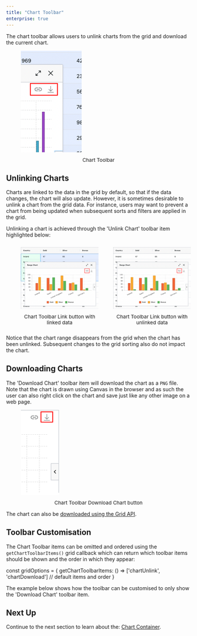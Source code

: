 ```yaml
---
title: "Chart Toolbar"
enterprise: true
---
```


The chart toolbar allows users to unlink charts from the grid and download the current chart.   

<figure>
    <img src="resources/chart-toolbar.png" alt="Chart Toolbar" />
    <figcaption style="text-align: center; font-size: 0.85rem; margin-top: 10px;">Chart Toolbar</figcaption>
</figure>

## Unlinking Charts

Charts are linked to the data in the grid by default, so that if the data changes, the chart will also update. However, it is sometimes desirable to unlink a chart from the grid data. For instance, users may want to prevent a chart from being updated when subsequent sorts and filters are applied in the grid.

Unlinking a chart is achieved through the 'Unlink Chart' toolbar item highlighted below:

<div style="display: flex; margin-bottom: 25px; margin-top: 25px; margin-left: 40px; gap: 40px">
    <figure style="flex: 1; margin: 0;">
        <img src="resources/chart-toolbar-link-chart.png" alt="Chart Toolbar Link button with linked data"/>
        <figcaption style="text-align: center; font-size: 0.85rem; margin-top: 10px;">Chart Toolbar Link button with linked data</figcaption>
    </figure>
    <figure style="flex: 1; margin: 0;">
        <img src="resources/chart-toolbar-unlink-chart.png" alt="Chart Toolbar Link button with unlinked data"/>
        <figcaption style="text-align: center; font-size: 0.85rem; margin-top: 10px;">Chart Toolbar Link button with unlinked data</figcaption>
    </figure>
</div>

Notice that the chart range disappears from the grid when the chart has been unlinked. Subsequent changes to the grid sorting also do not impact the chart.

## Downloading Charts

The 'Download Chart' toolbar item will download the chart as a `PNG` file. Note that the chart is drawn using Canvas in the browser and as such the user can also right click on the chart and save just like any other image on a web page.

<figure>
    <img src="resources/chart-toolbar-download.png" alt="Chart Toolbar Download Chart button"/>
    <figcaption style="text-align: center; font-size: 0.85rem; margin-top: 10px;">Chart Toolbar Download Chart button</figcaption>
</figure>

The chart can also be [downloaded using the Grid API](/integrated-charts-api-downloading-image).

## Toolbar Customisation

The Chart Toolbar items can be omitted and ordered using the `getChartToolbarItems()` grid callback which can return 
which toolbar items should be shown and the order in which they appear: 

<snippet>
const gridOptions = { 
    getChartToolbarItems: () => ['chartUnlink', 'chartDownload'] // default items and order
}
</snippet>

The example below shows how the toolbar can be customised to only show the 'Download Chart' toolbar item.

<grid-example title='Toolbar Customisation' name='toolbar-customisation' type='generated' options='{ "enterprise": true, "modules": ["clientside", "menu", "charts"] }'></grid-example>

## Next Up

Continue to the next section to learn about the: [Chart Container](/integrated-charts-container/).